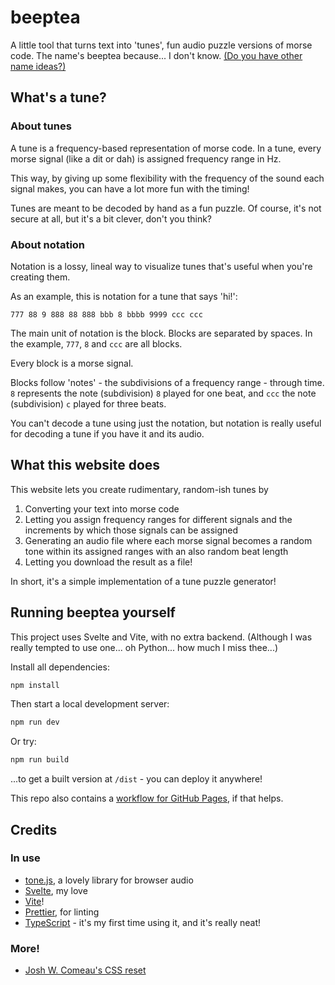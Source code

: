 # beeptea

A little tool that turns text into 'tunes', fun audio puzzle versions of morse code.
The name's beeptea because... I don't know. 
[(Do you have other name ideas?)](mailto:ali@hvii.cc)

## What's a tune?
### About tunes

A tune is a frequency-based representation of morse code. In a tune, every morse signal (like a dit or dah) is assigned frequency range in Hz.

This way, by giving up some flexibility with the frequency of the sound each signal makes, you can have a lot more fun with the timing!

Tunes are meant to be decoded by hand as a fun puzzle. Of course, it's not secure at all, but it's a bit clever, don't you think?

### About notation

Notation is a lossy, lineal way to visualize tunes that's useful when you're creating them.

As an example, this is notation for a tune that says 'hi!':
```
777 88 9 888 88 888 bbb 8 bbbb 9999 ccc ccc
```

The main unit of notation is the block. Blocks are separated by spaces. In the example, `777`, `8` and `ccc` are all blocks. 

Every block is a morse signal.

Blocks follow 'notes' - the subdivisions of a frequency range - through time. `8` represents the note (subdivision) `8` played for one beat, and `ccc` the note (subdivision) `c` played for three beats.


You can't decode a tune using just the notation, but notation is really useful for decoding a tune if you have it and its audio.


## What this website does


This website lets you create rudimentary, random-ish tunes by

1. Converting your text into morse code
2. Letting you assign frequency ranges for different signals and the increments by which those signals can be assigned
3. Generating an audio file where each morse signal becomes a random tone within its assigned ranges with an also random beat length
4. Letting you download the result as a file!

In short, it's a simple implementation of a tune puzzle generator!


## Running beeptea yourself

This project uses Svelte and Vite, with no extra backend. (Although I was really tempted to use one... oh Python... how much I miss thee...)

Install all dependencies:

```bash
npm install
```

Then start a local development server:

```bash
npm run dev
```

Or try:

```bash
npm run build
```

...to get a built version at `/dist` - you can deploy it anywhere!

This repo also contains a [workflow for GitHub Pages](./.github/workflows/publish.yaml), if that helps.


## Credits

### In use
- [tone.js](https://tonejs.github.io/), a lovely library for browser audio
- [Svelte](https://svelte.dev/), my love
- [Vite](https://vite.dev/)!
- [Prettier](https://prettier.io/), for linting
- [TypeScript](https://www.typescriptlang.org/) - it's my first time using it, and it's really neat!
### More!
- [Josh W. Comeau's CSS reset](https://www.joshwcomeau.com/css/custom-css-reset/)
